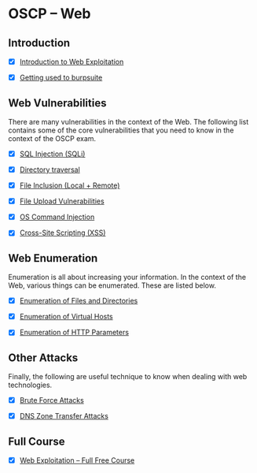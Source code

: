 # OSCP – Web

## Introduction

- [X] [Introduction to Web Exploitation](https://youtu.be/fe5qBuxumRM)

- [X] [Getting used to burpsuite](https://youtu.be/mdYKh4PkMCo)

## Web Vulnerabilities

There are many vulnerabilities in the context of the Web. The following list contains some of the core vulnerabilities that you need to know in the context of the OSCP exam.

- [X] [SQL Injection (SQLi)](https://youtu.be/qUSf3rqN6qo)

- [X] [Directory traversal](https://youtu.be/ZKARJubUFMs)

- [X] [File Inclusion (Local + Remote)](https://youtu.be/tSAhl19gk6I)

- [X] [File Upload Vulnerabilities](https://youtu.be/G3YTDcQ3FwQ)

- [X] [OS Command Injection](https://youtu.be/F9_wc7J4iMU)

- [X] [Cross-Site Scripting (XSS)](https://youtu.be/XdlCWekzMq4)

## Web Enumeration

Enumeration is all about increasing your information. In the context of the Web, various things can be enumerated. These are listed below.

- [X] [Enumeration of Files and Directories](https://youtu.be/kfkGhuT6Lnc)

- [X] [Enumeration of Virtual Hosts](https://youtu.be/qksFm0HaBN0)

- [X] [Enumeration of HTTP Parameters](https://youtu.be/OlOs31VzhHo)

## Other Attacks

Finally, the following are useful technique to know when dealing with web technologies.

- [X] [Brute Force Attacks](https://youtu.be/tFNRGMF_bdE)

- [X] [DNS Zone Transfer Attacks](https://youtu.be/IRvHfLhcGVw)

## Full Course

- [X] [Web Exploitation – Full Free Course](https://youtu.be/ik2p4Rz4QzM)

